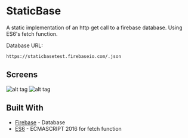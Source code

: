 # StaticBase
A static implementation of an http get call to a firebase database.
Using ES6's fetch function.

Database URL:
```
https://staticbasetest.firebaseio.com/.json
```

## Screens
![alt tag](https://i.gyazo.com/d8d478c3f08a047aac183a5aa54b73e4.png)
![alt tag](https://i.gyazo.com/a3a2a461bcf06e510b900d3ce3d37938.png)

## Built With
* [Firebase]() - Database
* [ES6](https://maven.apache.org/) - ECMASCRIPT 2016 for fetch function